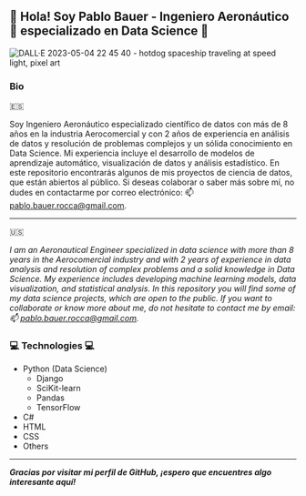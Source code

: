 ## 👋 Hola! Soy Pablo Bauer - Ingeniero Aeronáutico 🚀 especializado en Data Science 👋
![DALL·E 2023-05-04 22 45 40 - hotdog spaceship traveling at speed light, pixel art](https://user-images.githubusercontent.com/22222933/236363538-2a968de3-17d6-44d3-96cb-854ec64f6268.png)
### Bio
:es:

Soy Ingeniero Aeronáutico especializado científico de datos con más de 8 años en la industria Aerocomercial y con 2 años de experiencia en análisis de datos y resolución de problemas complejos y un sólida conocimiento en Data Science. Mi experiencia incluye el desarrollo de modelos de aprendizaje automático, visualización de datos y análisis estadístico. En este repositorio encontrarás algunos de mis proyectos de ciencia de datos, que están abiertos al público. Si deseas colaborar o saber más sobre mí, no dudes en contactarme por correo electrónico: 📫 pablo.bauer.rocca@gmail.com.

---
:us:

*I am an Aeronautical Engineer specialized in data science with more than 8 years in the Aerocomercial industry and with 2 years of experience in data analysis and resolution of complex problems and a solid knowledge in Data Science. My experience includes developing machine learning models, data visualization, and statistical analysis. In this repository you will find some of my data science projects, which are open to the public. If you want to collaborate or know more about me, do not hesitate to contact me by email: 📫 pablo.bauer.rocca@gmail.com.*

### 💻 Technologies 💻
- Python (Data Science)
  - Django
  - SciKit-learn
  - Pandas
  - TensorFlow
- C#
- HTML
- CSS
- Others

---
***Gracias por visitar mi perfil de GitHub, ¡espero que encuentres algo interesante aquí!***
<!--
**BauerPablo/BauerPablo** is a ✨ _special_ ✨ repository because its `README.md` (this file) appears on your GitHub profile.

Here are some ideas to get you started:

- 🔭 I’m currently working on ...
- 🌱 I’m currently learning ...
- 👯 I’m looking to collaborate on ...
- 🤔 I’m looking for help with ...
- 💬 Ask me about ...
- 📫 How to reach me: ...
- 😄 Pronouns: ...
- ⚡ Fun fact: ...
-->
